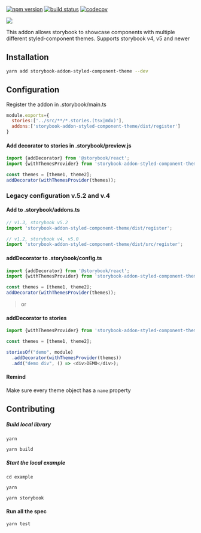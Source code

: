[![npm version](https://badge.fury.io/js/storybook-addon-styled-component-theme.svg)](https://badge.fury.io/js/storybook-addon-styled-component-theme)
[![build status](https://travis-ci.org/echoulen/storybook-addon-styled-component-theme.svg?branch=master)](https://travis-ci.org/echoulen/storybook-addon-styled-component-theme)
[![codecov](https://codecov.io/gh/echoulen/storybook-addon-styled-component-theme/branch/master/graph/badge.svg)](https://codecov.io/gh/echoulen/storybook-addon-styled-component-theme)

![](https://media.giphy.com/media/FfFvOA9C0h9bhfCuNX/giphy.gif)

This addon allows storybook to showcase components with multiple different styled-component themes.
Supports storybook v4, v5 and newer

## Installation
```bash
yarn add storybook-addon-styled-component-theme --dev
```

## Configuration
Register the addon in .storybook/main.ts
```javascript 
module.exports={
  stories:['../src/**/*.stories.(tsx|mdx)'],
  addons:['storybook-addon-styled-component-theme/dist/register']
}
```

#### Add decorator to stories in .storybook/preview.js

```javascript 
import {addDecorator} from '@storybook/react';
import {withThemesProvider} from 'storybook-addon-styled-component-theme';

const themes = [theme1, theme2];
addDecorator(withThemesProvider(themes));
```

### Legacy configuration v.5.2 and v.4

#### Add to .storybook/addons.ts

```javascript
// v1.3, storybook v5.2
import 'storybook-addon-styled-component-theme/dist/register';

// v1.2, storybook v4, v5.0
import 'storybook-addon-styled-component-theme/dist/src/register';
```

#### addDecorator to .storybook/config.ts
```javascript
import {addDecorator} from '@storybook/react';
import {withThemesProvider} from 'storybook-addon-styled-component-theme';

const themes = [theme1, theme2];
addDecorator(withThemesProvider(themes));
```

> or

#### addDecorator to stories 

```javascript
import {withThemesProvider} from 'storybook-addon-styled-component-theme';

const themes = [theme1, theme2];

storiesOf("demo", module)
  .addDecorator(withThemesProvider(themes))
  .add("demo div", () => <div>DEMO</div>);
```

#### Remind
Make sure every theme object has a `name` property


## Contributing

##### Build local library
```shell
yarn

yarn build
```

##### Start the local example

```shell
cd example

yarn

yarn storybook
```

#### Run all the spec

```shell
yarn test
```
